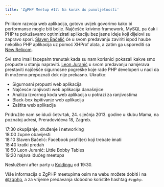 ```yaml
---
title: 'ZgPHP Meetup #17: Na korak do punoljetnosti'
---
```


Prilikom razvoja web aplikacija, gotovo uvijek govorimo kako bi performanse
mogle biti bolje. Najčešće krivimo framework, MySQL pa čak i PHP te pokušavamo
optimizirati aplikaciju bez jasne ideje koji dijelovi su zapravo spori. [Slaven
Bačelić][slaven] će u svom predavanju zaviriti ispod haube nekoliko PHP
aplikacija uz pomoć XHProf alata, a zatim ga usporediti sa [New
Relicom](https://newrelic.com/).

Svi smo imali facepalm trenutak kada su nam korisnici pokazali kakve smo
propuste u stanju napraviti. [Leon Juranić][leon] u svom predavanju namjerava
prestaviti najčešće sigurnosne pogreške koje rade PHP developeri u nadi da ih
možemo prepoznati dok nije prekasno. Ukratko:

- Sigurnosni propusti web aplikacija
- Najčesće ranjivosti web aplikacija današnjice
- Analiza izvornog koda web aplikacija u potrazi za ranjivostima
- Black-box ispitivanje web aplikacija
- Zaštita web aplikacija

Pridružite nam se idući četvrtak, 24. siječnja 2013. godine u klubu Mama, na
poznatoj adresi, Preradovićeva 18, Zagreb.

<!-- break -->

17:30 okupljanje, druženje i networking<br />
18:00 župne obavijesti<br />
18:10 Slaven Bačelić: Facebook profil(er) koji trebate imati<br />
18:40 kratki predah<br />
18:50 Leon Juranić: Little Bobby Tables<br />
19:20 najava idućeg meetupa

Neslužbeni after party u [Koldingu](http://www.kolding.hr/caffe/) od 19:30.

Više informacija o ZgPHP meetupima osim na webu možete dobiti i na
[@zgphp](http://twitter.com/zgphp), a za vrijeme predavanja slobodno koristite
hashtag ```#zgphp```.

[slaven]: http://twitter.com/sbacelic
[leon]: http://www.defensecode.com/

